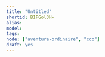 ```yaml
---
title: "Untitled"
shortid: B1FGol3H-
alias:
model:
tags:
node: ["aventure-ordinaire", "cco"]
draft: yes
---
```

